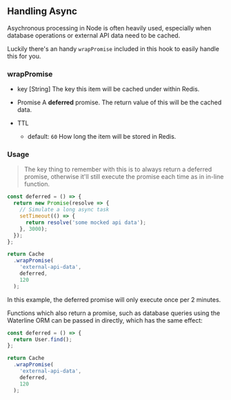 ## Handling Async

Asychronous processing in Node is often heavily used, especially when database operations or external API data need to be cached.

Luckily there's an handy `wrapPromise` included in this hook to easily handle this for you.

### wrapPromise

- key [String]
The key this item will be cached under within Redis.

- Promise
A **deferred** promise. The return value of this will be the cached data.

- TTL
  - default: `60`
How long the item will be stored in Redis.

### Usage

> The key thing to remember with this is to always return a deferred promise, otherwise it'll still execute the promise
each time as in in-line function.

```javascript
const deferred = () => {
  return new Promise(resolve => { 
    // Simulate a long async task
    setTimeout(() => {
      return resolve('some mocked api data');
    }, 3000);
  });
};

return Cache
  .wrapPromise(
    'external-api-data',
    deferred,
    120
  );
```

In this example, the deferred promise will only execute once per 2 minutes.

Functions which also return a promise, such as database queries using the Waterline ORM can be passed in directly, which has the same effect:

```javascript
const deferred = () => {
  return User.find();
};

return Cache
  .wrapPromise(
    'external-api-data',
    deferred,
    120
  );
```
